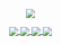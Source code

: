 <div align="center">
  <p>

  <a href="https://github.com/shenweichen">

  <img src="https://github-readme-stats.vercel.app/api?username=shenweichen&show_icons=true&theme=radical&bg_color=30,e96443,904e95&title_color=fff&text_color=fff&hide=contribs,issues" />

  </a>

  </p>

<a href="https://github.com/shenweichen/DeepCTR">
  <img align="center" src="https://github-readme-stats.vercel.app/api/pin/?username=shenweichen&repo=deepctr&cache_seconds=18000&theme=radical" />
</a>

<a href="https://github.com/shenweichen/GraphEmbedding">
  <img align="center" src="https://github-readme-stats.vercel.app/api/pin/?username=shenweichen&repo=graphembedding&cache_seconds=18000&theme=radical" />
</a>

<a href="https://github.com/shenweichen/DeepMatch">
  <img align="center" src="https://github-readme-stats.vercel.app/api/pin/?username=shenweichen&repo=deepmatch&cache_seconds=18000&theme=radical" />
</a>
 
<a href="https://github.com/shenweichen/DeepCTR-Torch">
  <img align="center" src="https://github-readme-stats.vercel.app/api/pin/?username=shenweichen&repo=deepctr-torch&cache_seconds=18000&theme=radical" />
</a>

</div>
